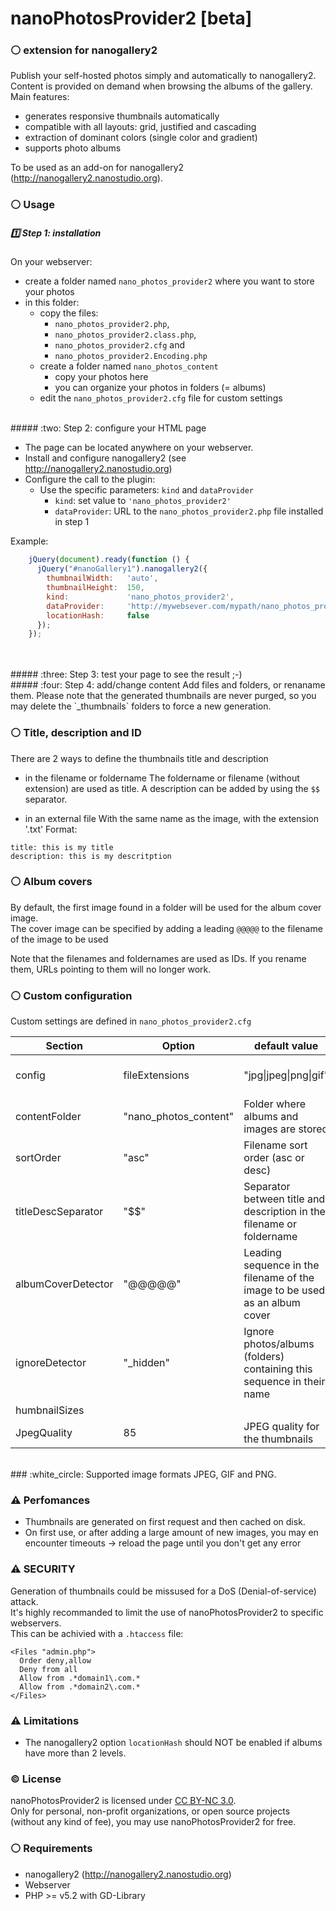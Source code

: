 # nanoPhotosProvider2 [beta]
### :white_circle: extension for nanogallery2
    
  
Publish your self-hosted photos simply and automatically to nanogallery2.  
Content is provided on demand when browsing the albums of the gallery.  
Main features:
- generates responsive thumbnails automatically  
- compatible with all layouts: grid, justified and cascading
- extraction of dominant colors (single color and gradient)  
- supports photo albums  


To be used as an add-on for nanogallery2 (http://nanogallery2.nanostudio.org).

### :white_circle: Usage

##### :one: Step 1: installation

On your webserver:
- create a folder named `nano_photos_provider2` where you want to store your photos
- in this folder:
  - copy the files:
    - `nano_photos_provider2.php`,
    - `nano_photos_provider2.class.php`,
    - `nano_photos_provider2.cfg` and
    - `nano_photos_provider2.Encoding.php`
  - create a folder named `nano_photos_content`  
    - copy your photos here  
    - you can organize your photos in folders (= albums)  
  - edit the `nano_photos_provider2.cfg` file for custom settings  

<br />
##### :two: Step 2: configure your HTML page

- The page can be located anywhere on your webserver.
- Install and configure nanogallery2 (see http://nanogallery2.nanostudio.org)
- Configure the call to the plugin:
  - Use the specific parameters: `kind` and `dataProvider`
    - `kind`: set value to `'nano_photos_provider2'`
    - `dataProvider`: URL to the `nano_photos_provider2.php` file installed in step 1

Example:

```js
    jQuery(document).ready(function () {
      jQuery("#nanoGallery1").nanogallery2({
        thumbnailWidth:   'auto',
        thumbnailHeight:  150,
        kind:             'nano_photos_provider2',
        dataProvider:     'http://mywebsever.com/mypath/nano_photos_provider2/nano_photos_provider2.php',
        locationHash:     false
      });
    });
```
<br />
<br />
##### :three: Step 3: test your page to see the result ;-)

<br />
##### :four: Step 4: add/change content
Add files and folders, or renaname them.
Please note that the generated thumbnails are never purged, so you may delete the `_thumbnails` folders to force a new generation.
  
  
  
### :white_circle: Title, description and ID

There are 2 ways to define the thumbnails title and description
- in the filename or foldername
The foldername or filename (without extension) are used as title.
A description can be added by using the `$$` separator.

- in an external file
With the same name as the image, with the extension '.txt'
Format:
```
title: this is my title
description: this is my descritption
```

### :white_circle: Album covers  
By default, the first image found in a folder will be used for the album cover image.  
The cover image can be specified by adding a leading `@@@@@` to the filename of the image to be used  

Note that the filenames and foldernames are used as IDs. If you rename them, URLs pointing to them will no longer work.

### :white_circle: Custom configuration
Custom settings are defined in `nano_photos_provider2.cfg`

Section | Option | default value | Description
------------ | ------------- | ------------ | -------------
config | fileExtensions | "jpg\|jpeg\|png\|gif" | Supported file extensions
 | contentFolder | "nano_photos_content" | Folder where albums and images are stored
 | sortOrder | "asc" | Filename sort order (asc or desc)
 | titleDescSeparator | "$$" | Separator between title and description in the filename or foldername
 | albumCoverDetector | "@@@@@" | Leading sequence in the filename of the image to be used as an album cover  
 | ignoreDetector | "_hidden" | Ignore photos/albums (folders) containing this sequence in their name
 humbnailSizes | | |   
 | JpegQuality | 85 | JPEG quality for the thumbnails


<br />
### :white_circle: Supported image formats
JPEG, GIF and PNG.

<br />

### :warning: Perfomances
- Thumbnails are generated on first request and then cached on disk.
- On first use, or after adding a large amount of new images, you may en encounter timeouts -> reload the page until you don't get any error


### :warning: SECURITY
Generation of thumbnails could be missused for a DoS (Denial-of-service) attack.  
It's highly recommanded to limit the use of nanoPhotosProvider2 to specific webservers.  
This can be achivied with a `.htaccess` file:  
```
<Files "admin.php">
  Order deny,allow
  Deny from all
  Allow from .*domain1\.com.*
  Allow from .*domain2\.com.*
</Files>
```  

### :warning: Limitations
- The nanogallery2 option `locationHash` should NOT be enabled if albums have more than 2 levels.  
  

### :copyright: License
nanoPhotosProvider2 is licensed under [CC BY-NC 3.0](http://creativecommons.org/licenses/by-nc/3.0/).  
Only for personal, non-profit organizations, or open source projects (without any kind of fee), you may use nanoPhotosProvider2 for free.


### :white_circle: Requirements
* nanogallery2 (http://nanogallery2.nanostudio.org)
* Webserver
* PHP >= v5.2 with GD-Library
